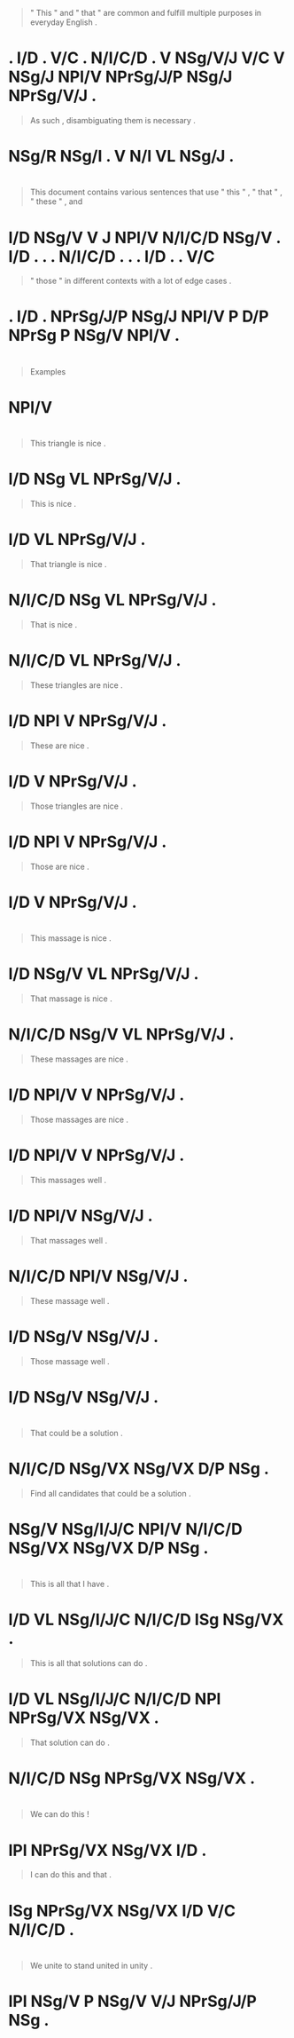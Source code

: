 > " This " and " that    " are common  and fulfill multiple purposes in        everyday English   .
# . I/D  . V/C . N/I/C/D . V   NSg/V/J V/C V       NSg/J    NPl/V    NPrSg/J/P NSg/J    NPrSg/V/J .
> As    such  , disambiguating them is necessary .
# NSg/R NSg/I . V              N/I  VL NSg/J     .
>
#
> This document contains various sentences that    use   " this " , " that    " , " these " , and
# I/D  NSg/V    V        J       NPl/V     N/I/C/D NSg/V . I/D  . . . N/I/C/D . . . I/D   . . V/C
> " those " in        different contexts with a   lot   of edge  cases .
# . I/D   . NPrSg/J/P NSg/J     NPl/V    P    D/P NPrSg P  NSg/V NPl/V .
>
#
> Examples
# NPl/V
>
#
> This triangle is nice      .
# I/D  NSg      VL NPrSg/V/J .
> This is nice      .
# I/D  VL NPrSg/V/J .
> That    triangle is nice      .
# N/I/C/D NSg      VL NPrSg/V/J .
> That    is nice      .
# N/I/C/D VL NPrSg/V/J .
> These triangles are nice      .
# I/D   NPl       V   NPrSg/V/J .
> These are nice      .
# I/D   V   NPrSg/V/J .
> Those triangles are nice      .
# I/D   NPl       V   NPrSg/V/J .
> Those are nice      .
# I/D   V   NPrSg/V/J .
>
#
> This massage is nice      .
# I/D  NSg/V   VL NPrSg/V/J .
> That    massage is nice      .
# N/I/C/D NSg/V   VL NPrSg/V/J .
> These massages are nice      .
# I/D   NPl/V    V   NPrSg/V/J .
> Those massages are nice      .
# I/D   NPl/V    V   NPrSg/V/J .
> This massages well    .
# I/D  NPl/V    NSg/V/J .
> That    massages well    .
# N/I/C/D NPl/V    NSg/V/J .
> These massage well    .
# I/D   NSg/V   NSg/V/J .
> Those massage well    .
# I/D   NSg/V   NSg/V/J .
>
#
> That    could  be     a   solution .
# N/I/C/D NSg/VX NSg/VX D/P NSg      .
> Find  all       candidates that    could  be     a   solution .
# NSg/V NSg/I/J/C NPl/V      N/I/C/D NSg/VX NSg/VX D/P NSg      .
>
#
> This is all       that    I   have   .
# I/D  VL NSg/I/J/C N/I/C/D ISg NSg/VX .
> This is all       that    solutions can      do     .
# I/D  VL NSg/I/J/C N/I/C/D NPl       NPrSg/VX NSg/VX .
> That    solution can      do     .
# N/I/C/D NSg      NPrSg/VX NSg/VX .
>
#
> We  can      do     this !
# IPl NPrSg/VX NSg/VX I/D  .
> I   can      do     this and that    .
# ISg NPrSg/VX NSg/VX I/D  V/C N/I/C/D .
>
#
> We  unite to stand united in        unity .
# IPl NSg/V P  NSg/V V/J    NPrSg/J/P NSg   .
